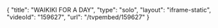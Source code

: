 {
    "title": "WAIKIKI FOR A DAY",
    "type": "solo",
    "layout": "iframe-static",
    "videoId": "159627",
    "url": "\/tvpembed\/159627"
}